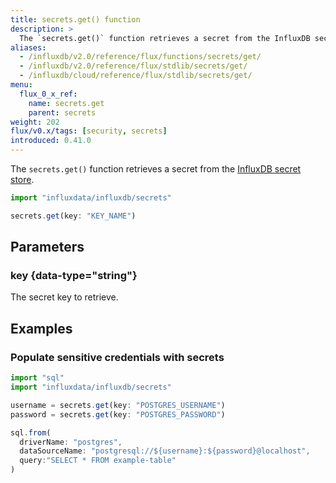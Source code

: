 ```yaml
---
title: secrets.get() function
description: >
  The `secrets.get()` function retrieves a secret from the InfluxDB secret store.
aliases:
  - /influxdb/v2.0/reference/flux/functions/secrets/get/
  - /influxdb/v2.0/reference/flux/stdlib/secrets/get/
  - /influxdb/cloud/reference/flux/stdlib/secrets/get/
menu:
  flux_0_x_ref:
    name: secrets.get
    parent: secrets
weight: 202
flux/v0.x/tags: [security, secrets]
introduced: 0.41.0
---
```


The `secrets.get()` function retrieves a secret from the
[InfluxDB secret store](/influxdb/v2.0/security/secrets/).

```js
import "influxdata/influxdb/secrets"

secrets.get(key: "KEY_NAME")
```

## Parameters

### key {data-type="string"}
The secret key to retrieve.

## Examples

### Populate sensitive credentials with secrets
```js
import "sql"
import "influxdata/influxdb/secrets"

username = secrets.get(key: "POSTGRES_USERNAME")
password = secrets.get(key: "POSTGRES_PASSWORD")

sql.from(
  driverName: "postgres",
  dataSourceName: "postgresql://${username}:${password}@localhost",
  query:"SELECT * FROM example-table"
)
```
